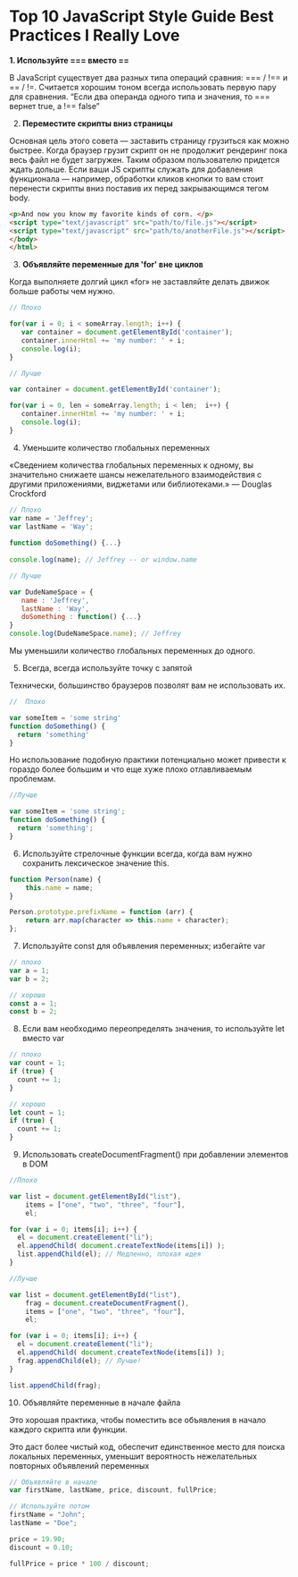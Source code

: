 # Top 10 JavaScript Style Guide Best Practices I Really Love

**1. Используйте === вместо ==**

В JavaScript существует два разных типа операций сравния: === / !== и == / !=. 
Считается хорошим тоном всегда использовать первую пару для сравнения.
“Если два операнда одного типа и значения, то === вернет true, а !== false” 


2. **Переместите скрипты вниз страницы**

Основная цель этого совета — заставить страницу грузиться как можно быстрее. Когда браузер грузит скрипт он не продолжит рендеринг пока весь файл не будет загружен. Таким образом пользователю придется ждать дольше.
Если ваши JS скрипты служать для добавления функционала — например, обработки кликов кнопки то вам стоит перенести скрипты вниз поставив их перед закрывающимся тегом body. 

``` html
<p>And now you know my favorite kinds of corn. </p>  
<script type="text/javascript" src="path/to/file.js"></script>  
<script type="text/javascript" src="path/to/anotherFile.js"></script>  
</body>  
</html>
```

3. **Объявляйте переменные для 'for' вне циклов**

Когда выполняете долгий цикл «for» не заставляйте делать движок больше работы чем нужно.

``` js
// Плохо

for(var i = 0; i < someArray.length; i++) {  
   var container = document.getElementById('container');  
   container.innerHtml += 'my number: ' + i;  
   console.log(i);  
}  
```

``` js
// Лучше

var container = document.getElementById('container');  

for(var i = 0, len = someArray.length; i < len;  i++) {  
   container.innerHtml += 'my number: ' + i;  
   console.log(i);  
}  
```

4. Уменьшите количество глобальных переменных

«Сведением количества глобальных переменных к одному, вы значительно снижаете шансы нежелательного взаимодействия с другими приложениями, виджетами или библиотеками.» 
— Douglas Crockford

``` js
// Плохо
var name = 'Jeffrey';  
var lastName = 'Way';  
  
function doSomething() {...}  
  
console.log(name); // Jeffrey -- or window.name  
```

``` js
// Лучше

var DudeNameSpace = {  
   name : 'Jeffrey',  
   lastName : 'Way',  
   doSomething : function() {...}  
}  
console.log(DudeNameSpace.name); // Jeffrey  
```

Мы уменьшили количество глобальных переменных до одного.

5. Всегда, всегда используйте точку с запятой

Технически, большинство браузеров позволят вам не использовать их.

``` js
//  Плохо

var someItem = 'some string'  
function doSomething() {  
  return 'something'  
}  
```

Но использование подобную практики потенциально может привести к гораздо более большим и что еще хуже плохо отлавливаемым проблемам.

``` js
//Лучше

var someItem = 'some string';  
function doSomething() {  
  return 'something';  
}  
```

6.  Используйте стрелочные функции всегда, когда вам нужно сохранить лексическое значение this.

``` js
function Person(name) {
    this.name = name;
}

Person.prototype.prefixName = function (arr) {
    return arr.map(character => this.name + character);
};
```

7. Используйте const для объявления переменных; избегайте var

``` js
// плохо
var a = 1;
var b = 2;

// хорошо
const a = 1;
const b = 2;
```

8. Если вам необходимо переопределять значения, то используйте let вместо var

``` js
// плохо
var count = 1;
if (true) {
  count += 1;
}

// хорошо
let count = 1;
if (true) {
  count += 1;
}
```

9. Использовать createDocumentFragment() при добавлении элементов в DOM

``` js
//Плохо

var list = document.getElementById("list"),
    items = ["one", "two", "three", "four"],
    el;

for (var i = 0; items[i]; i++) {
  el = document.createElement("li");
  el.appendChild( document.createTextNode(items[i]) );
  list.appendChild(el); // Медленно, плохая идея
}

```

``` js
//Лучше

var list = document.getElementById("list"),
    frag = document.createDocumentFragment(),
    items = ["one", "two", "three", "four"],
    el;

for (var i = 0; items[i]; i++) {
  el = document.createElement("li");
  el.appendChild( document.createTextNode(items[i]) );
  frag.appendChild(el); // Лучше!
}

list.appendChild(frag);
```

10. Объявляйте переменные в начале файла

Это хорошая практика, чтобы поместить все объявления в начало каждого скрипта или функции.

Это даст более чистый код, обеспечит единственное место для поиска локальных переменных, уменьшит вероятность нежелательных повторных объявлений переменных

``` js
// Объявляйте в начале
var firstName, lastName, price, discount, fullPrice;

// Используйте потом
firstName = "John";
lastName = "Doe";

price = 19.90;
discount = 0.10;

fullPrice = price * 100 / discount;
```